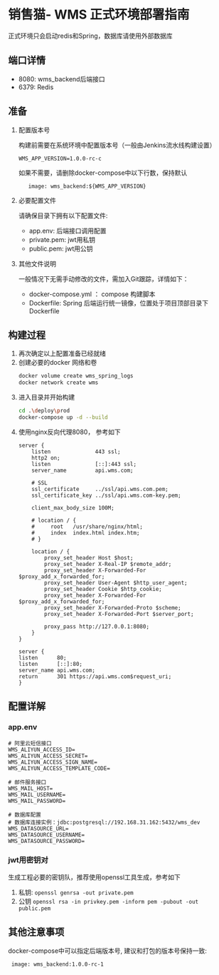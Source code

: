 # 销售猫- WMS 正式环境部署指南

正式环境只会启动redis和Spring，数据库请使用外部数据库

## 端口详情
- 8080: wms_backend后端接口
- 6379: Redis

## 准备
1. 配置版本号
   
   构建前需要在系统环境中配置版本号（一般由Jenkins流水线构建设置）
      ```properties
      WMS_APP_VERSION=1.0.0-rc-c
      ```
   如果不需要，请删除docker-compose中以下行数，保持默认
   ```properties
      image: wms_backend:${WMS_APP_VERSION}
   ```
2. 必要配置文件

   请确保目录下拥有以下配置文件:
   - app.env: 后端接口调用配置
   - private.pem: jwt用私钥
   - public.pem: jwt用公钥
3. 其他文件说明

   一般情况下无需手动修改的文件，需加入Git跟踪，详情如下：
   - docker-compose.yml ： compose 构建脚本
   - Dockerfile: Spring 后端运行统一镜像，位置处于项目顶部目录下Dockerfile

## 构建过程
1. 再次确定以上配置准备已经就绪
2. 创建必要的docker 网络和卷
    ```bash
    docker volume create wms_spring_logs
    docker network create wms
    ```
3. 进入目录并开始构建
    ```bash
    cd .\deploy\prod
    docker-compose up -d --build 
    ```
4. 使用nginx反向代理8080， 参考如下
   ``` properties
   server {
       listen              443 ssl;
       http2 on;
       listen              [::]:443 ssl;
       server_name         api.wms.com;
   
       # SSL
       ssl_certificate     ../ssl/api.wms.com.pem;
       ssl_certificate_key ../ssl/api.wms.com-key.pem;
   
       client_max_body_size 100M;
   
       # location / {
       #     root   /usr/share/nginx/html;
       #     index  index.html index.htm;
       # }
   
       location / {
           proxy_set_header Host $host;
           proxy_set_header X-Real-IP $remote_addr;
           proxy_set_header X-Forwarded-For $proxy_add_x_forwarded_for;
           proxy_set_header User-Agent $http_user_agent;
           proxy_set_header Cookie $http_cookie;
           proxy_set_header X-Forwarded-For $proxy_add_x_forwarded_for;
           proxy_set_header X-Forwarded-Proto $scheme;
           proxy_set_header X-Forwarded-Port $server_port;
   
           proxy_pass http://127.0.0.1:8080;
       }
   }
   
   server {
   listen      80;
   listen      [::]:80;
   server_name api.wms.com;
   return      301 https://api.wms.com$request_uri;
   }

   ```

## 配置详解
###  app.env
   ``` properties
   # 阿里云短信接口
   WMS_ALIYUN_ACCESS_ID=
   WMS_ALIYUN_ACCESS_SECRET=
   WMS_ALIYUN_ACCESS_SIGN_NAME=
   WMS_ALIYUN_ACCESS_TEMPLATE_CODE=
   
   # 邮件服务接口
   WMS_MAIL_HOST=
   WMS_MAIL_USERNAME=
   WMS_MAIL_PASSWORD=
   
   # 数据库配置
   # 数据库连接实例：jdbc:postgresql://192.168.31.162:5432/wms_dev
   WMS_DATASOURCE_URL=
   WMS_DATASOURCE_USERNAME=
   WMS_DATASOURCE_PASSWORD=
   ```


### jwt用密钥对
生成工程必要的密钥队，推荐使用openssl工具生成，参考如下
1. 私钥: `openssl genrsa -out private.pem`
2. 公钥 `openssl rsa -in privkey.pem -inform pem -pubout -out public.pem`

## 其他注意事项
docker-compose中可以指定后端版本号, 建议和打包的版本号保持一致:
   ```properties
    image: wms_backend:1.0.0-rc-1
   ```
